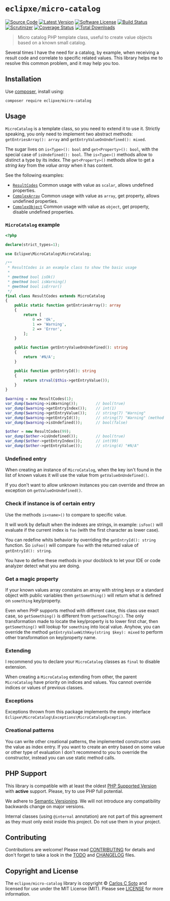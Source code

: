 # `eclipxe/micro-catalog`

[![Source Code][badge-source]][source]
[![Latest Version][badge-release]][release]
[![Software License][badge-license]][license]
[![Build Status][badge-build]][build]
[![Scrutinizer][badge-quality]][quality]
[![Coverage Status][badge-coverage]][coverage]
[![Total Downloads][badge-downloads]][downloads]

> Micro catalog PHP template class, useful to create value objects based on a known small catalog.

Several times I have the need for a catalog, by example, when receiving a result code and correlate to
specific related values. This library helps me to resolve this common problem, and it may help you too.

## Installation

Use [composer](https://getcomposer.org/), install using:

```shell
composer require eclipxe/micro-catalog
```

## Usage

`MicroCatalog` is a template class, so you need to extend it to use it. Strictly speaking, you only
need to implement two abstract methods: `getEntriesArray(): array` and  `getEntryValueOnUndefined(): mixed`.

The sugar lives on `is<Type>(): bool` and `get<Property>(): bool`, with the special case of `isUndefined(): bool`.
The `is<Type>()` methods allow to distinct a type by its index.
The `get<Property>()` methods allow to get a *string key* from the *value array* when it has content.

See the following examples:

- [`ResultCodes`](https://github.com/eclipxe13/micro-catalog/blob/main/tests/Fixtures/ResultCodes.php)
  Common usage with value as `scalar`, allows undefined properties.
- [`ComplexArray`](https://github.com/eclipxe13/micro-catalog/blob/main/tests/Fixtures/ComplexArray.php)
  Common usage with value as `array`, get property, allows undefined properties.
- [`ComplexObject`](https://github.com/eclipxe13/micro-catalog/blob/main/tests/Fixtures/ComplexObject.php)
  Common usage with value as `object`, get property, disable undefined properties.

### `MicroCatalog` example

```php
<?php

declare(strict_types=1);

use Eclipxe\MicroCatalog\MicroCatalog;

/**
 * ResultCodes is an example class to show the basic usage
 *
 * @method bool isOk()
 * @method bool isWarning()
 * @method bool isError()
 */
final class ResultCodes extends MicroCatalog
{
    public static function getEntriesArray(): array
    {
        return [
            0 => 'Ok',
            1 => 'Warning',
            2 => 'Error',
        ];
    }

    public function getEntryValueOnUndefined(): string
    {
        return '#N/A';
    }

    public function getEntryId(): string
    {
        return strval($this->getEntryValue());
    }
}

$warning = new ResultCodes(1);
var_dump($warning->isWarning());        // bool(true)
var_dump($warning->getEntryIndex());    // int(1)
var_dump($warning->getEntryValue());    // string(7) "Warning"
var_dump($warning->getEntryId());       // string(7) "Warning" (method was overriden)
var_dump($warning->isUndefined());      // bool(false)

$other = new ResultCodes(99);
var_dump($other->isUndefined());        // bool(true)
var_dump($other->getEntryIndex());      // int(99)
var_dump($other->getEntryValue());      // string(4) "#N/A"
```

### Undefined entry

When creating an instance of `MicroCatalog`, when the key isn't found in the list of known values
it will use the value from `getValueOnUndefined()`.

If you don't want to allow unknown instances you can override and throw an exception on `getValueOnUndefined()`.

### Check if instance is of certain entry

Use the methods `is<name>()` to compare to specific value.

It will work by default when the indexes are strings, in example: `isFoo()`
will evaluate if the current index is `foo` (with the first character as lower case).

You can redefine whits behavior by overriding the `getEntryId(): string` function. So `isFoo()` will compare
`foo` with the returned value of `getEntryId(): string`.

You have to define these methods in your docblock to let your IDE or code analyzer detect what you are doing.

### Get a magic property

If your known values array constains an array with string keys or a standard object with public variables then
`getSomething()` will return what is defined on `something` key/property.

Even when PHP supports method with different case, this class use exact case, so `getSomething()` is different
from `getSomeThing()`. The only transformation made to locate the key/property is to lower first char, then
`getSomething()` will lookup for `something` into local value. Anyhow, you can override the method
`getEntryValueWithKey(string $key): mixed` to perform other transformation on key/property name.

### Extending

I recommend you to declare your `MicroCatalog` classes as `final` to disable extension.

When creating a `MicroCatalog` extending from other, the parent `MicroCatalog` have priority on indices and values.
You cannot override indices or values of previous classes.

### Exceptions

Exceptions thrown from this package implements the empty interface `Eclipxe\MicroCatalog\Exceptions\MicroCatalogException`.

### Creational patterns

You can write other creational patterns, the implemented constructor uses the value as index entry. If you want
to create an entry based on some value or other type of evaluation I don't recommend to you to override the
constructor, instead you can use static method calls.

## PHP Support

This library is compatible with at least the oldest [PHP Supported Version](http://php.net/supported-versions.php)
with **active** support. Please, try to use PHP full potential.

We adhere to [Semantic Versioning](https://semver.org/).
We will not introduce any compatibility backwards change on major versions.

Internal classes (using `@internal` annotation) are not part of this agreement
as they must only exist inside this project. Do not use them in your project.

## Contributing

Contributions are welcome! Please read [CONTRIBUTING][] for details
and don't forget to take a look in the [TODO][] and [CHANGELOG][] files.

## Copyright and License

The `eclipxe/micro-catalog` library is copyright © [Carlos C Soto](http://eclipxe.com.mx/)
and licensed for use under the MIT License (MIT). Please see [LICENSE][] for more information.

[contributing]: https://github.com/eclipxe13/micro-catalog/blob/main/CONTRIBUTING.md
[changelog]: https://github.com/eclipxe13/micro-catalog/blob/main/docs/CHANGELOG.md
[todo]: https://github.com/eclipxe13/micro-catalog/blob/main/docs/TODO.md

[source]: https://github.com/eclipxe13/micro-catalog
[release]: https://github.com/eclipxe13/micro-catalog/releases
[license]: https://github.com/eclipxe13/micro-catalog/blob/main/LICENSE
[build]: https://github.com/eclipxe13/micro-catalog/actions/workflows/build.yml?query=branch:main
[quality]: https://scrutinizer-ci.com/g/eclipxe13/micro-catalog/
[coverage]: https://scrutinizer-ci.com/g/eclipxe13/micro-catalog/code-structure/main/code-coverage
[downloads]: https://packagist.org/packages/eclipxe/micro-catalog

[badge-source]: https://img.shields.io/badge/source-eclipxe/micro--catalog-blue?style=flat-square
[badge-release]: https://img.shields.io/github/release/eclipxe13/micro-catalog?style=flat-square
[badge-license]: https://img.shields.io/github/license/eclipxe13/micro-catalog?style=flat-square
[badge-build]: https://img.shields.io/github/workflow/status/eclipxe13/micro-catalog/build/main?style=flat-square
[badge-quality]: https://img.shields.io/scrutinizer/g/eclipxe13/micro-catalog/main?style=flat-square
[badge-coverage]: https://img.shields.io/scrutinizer/coverage/g/eclipxe13/micro-catalog/main?style=flat-square
[badge-downloads]: https://img.shields.io/packagist/dt/eclipxe/micro-catalog?style=flat-square
